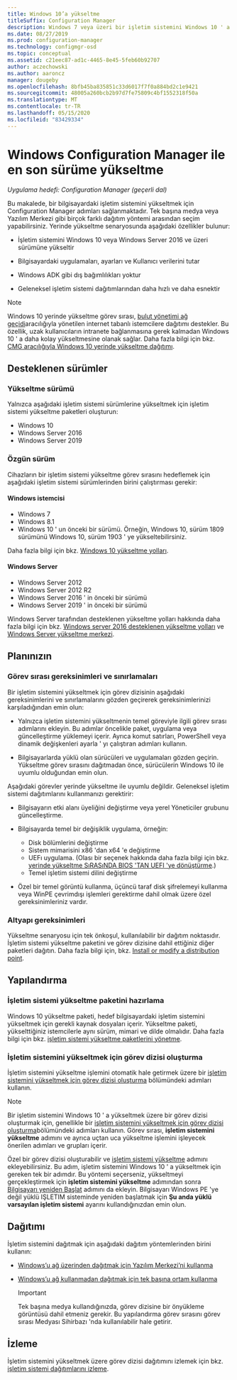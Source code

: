 ```yaml
---
title: Windows 10’a yükseltme
titleSuffix: Configuration Manager
description: Windows 7 veya üzeri bir işletim sistemini Windows 10 ' a yükseltmek için Configuration Manager nasıl kullanacağınızı öğrenin.
ms.date: 08/27/2019
ms.prod: configuration-manager
ms.technology: configmgr-osd
ms.topic: conceptual
ms.assetid: c21eec87-ad1c-4465-8e45-5feb60b92707
author: aczechowski
ms.author: aaroncz
manager: dougeby
ms.openlocfilehash: 8bfb45ba835851c33d6017f7f0a884bd2c1e9421
ms.sourcegitcommit: 48005a260bcb2b97d7fe75809c4bf1552318f50a
ms.translationtype: MT
ms.contentlocale: tr-TR
ms.lasthandoff: 05/15/2020
ms.locfileid: "83429334"
---
```

# <a name="upgrade-windows-to-the-latest-version-with-configuration-manager"></a>Windows Configuration Manager ile en son sürüme yükseltme

*Uygulama hedefi: Configuration Manager (geçerli dal)*

Bu makalede, bir bilgisayardaki işletim sistemini yükseltmek için Configuration Manager adımları sağlanmaktadır. Tek başına medya veya Yazılım Merkezi gibi birçok farklı dağıtım yöntemi arasından seçim yapabilirsiniz. Yerinde yükseltme senaryosunda aşağıdaki özellikler bulunur:  

- İşletim sistemini Windows 10 veya Windows Server 2016 ve üzeri sürümüne yükseltir

- Bilgisayardaki uygulamaları, ayarları ve Kullanıcı verilerini tutar

- Windows ADK gibi dış bağımlılıkları yoktur

- Geleneksel işletim sistemi dağıtımlarından daha hızlı ve daha esnektir

> [!Note]  
> Windows 10 yerinde yükseltme görev sırası, [bulut yönetimi ağ geçidi](../../core/clients/manage/cmg/plan-cloud-management-gateway.md)aracılığıyla yönetilen internet tabanlı istemcilere dağıtımı destekler. Bu özellik, uzak kullanıcıların intranete bağlanmasına gerek kalmadan Windows 10 ' a daha kolay yükseltmesine olanak sağlar. Daha fazla bilgi için bkz. [CMG aracılığıyla Windows 10 yerinde yükseltme dağıtımı](deploy-a-task-sequence.md#deploy-windows-10-in-place-upgrade-via-cmg). <!-- 1357149 -->


## <a name="supported-versions"></a>Desteklenen sürümler

### <a name="upgrade-version"></a>Yükseltme sürümü

Yalnızca aşağıdaki işletim sistemi sürümlerine yükseltmek için işletim sistemi yükseltme paketleri oluşturun:

- Windows 10
- Windows Server 2016
- Windows Server 2019

### <a name="original-version"></a>Özgün sürüm

Cihazların bir işletim sistemi yükseltme görev sırasını hedeflemek için aşağıdaki işletim sistemi sürümlerinden birini çalıştırması gerekir:

#### <a name="windows-client"></a>Windows istemcisi

- Windows 7
- Windows 8.1
- Windows 10 ' un önceki bir sürümü. Örneğin, Windows 10, sürüm 1809 sürümünü Windows 10, sürüm 1903 ' ye yükseltebilirsiniz.  

Daha fazla bilgi için bkz. [Windows 10 yükseltme yolları](https://docs.microsoft.com/windows/deployment/upgrade/windows-10-upgrade-paths).

#### <a name="windows-server"></a>Windows Server

- Windows Server 2012
- Windows Server 2012 R2
- Windows Server 2016 ' in önceki bir sürümü
- Windows Server 2019 ' in önceki bir sürümü

Windows Server tarafından desteklenen yükseltme yolları hakkında daha fazla bilgi için bkz. [Windows server 2016 desteklenen yükseltme yolları](https://docs.microsoft.com/windows-server/get-started/supported-upgrade-paths#upgrading-previous-retail-versions-of-windows-server-to-windows-server-2016) ve [Windows Server yükseltme merkezi](https://aka.ms/upgradecenter).


## <a name="plan"></a><a name="BKMK_Plan"></a>Planınızın  

### <a name="task-sequence-requirements-and-limitations"></a>Görev sırası gereksinimleri ve sınırlamaları

Bir işletim sistemini yükseltmek için görev dizisinin aşağıdaki gereksinimlerini ve sınırlamalarını gözden geçirerek gereksinimlerinizi karşıladığından emin olun:  

- Yalnızca işletim sistemini yükseltmenin temel göreviyle ilgili görev sırası adımlarını ekleyin. Bu adımlar öncelikle paket, uygulama veya güncelleştirme yüklemeyi içerir. Ayrıca komut satırları, PowerShell veya dinamik değişkenleri ayarla ' yı çalıştıran adımları kullanın.  

- Bilgisayarlarda yüklü olan sürücüleri ve uygulamaları gözden geçirin. Yükseltme görev sırasını dağıtmadan önce, sürücülerin Windows 10 ile uyumlu olduğundan emin olun.  

Aşağıdaki görevler yerinde yükseltme ile uyumlu değildir. Geleneksel işletim sistemi dağıtımlarını kullanmanızı gerektirir:  

- Bilgisayarın etki alanı üyeliğini değiştirme veya yerel Yöneticiler grubunu güncelleştirme.  

- Bilgisayarda temel bir değişiklik uygulama, örneğin:

  - Disk bölümlerini değiştirme
  - Sistem mimarisini x86 'dan x64 'e değiştirme
  - UEFı uygulama. (Olası bir seçenek hakkında daha fazla bilgi için bkz. [yerinde yükseltme SıRASıNDA BIOS 'TAN UEFI 'ye dönüştürme](task-sequence-steps-to-manage-bios-to-uefi-conversion.md#bkmk_ipu).)
  - Temel işletim sistemi dilini değiştirme  

- Özel bir temel görüntü kullanma, üçüncü taraf disk şifrelemeyi kullanma veya WinPE çevrimdışı işlemleri gerektirme dahil olmak üzere özel gereksinimleriniz vardır.  

### <a name="infrastructure-requirements"></a>Altyapı gereksinimleri  

Yükseltme senaryosu için tek önkoşul, kullanılabilir bir dağıtım noktasıdır. İşletim sistemi yükseltme paketini ve görev dizisine dahil ettiğiniz diğer paketleri dağıtın. Daha fazla bilgi için, bkz. [Install or modify a distribution point](../../core/servers/deploy/configure/install-and-configure-distribution-points.md).


## <a name="configure"></a><a name="BKMK_Configure"></a>Yapılandırma  

### <a name="prepare-the-os-upgrade-package"></a>İşletim sistemi yükseltme paketini hazırlama  

Windows 10 yükseltme paketi, hedef bilgisayardaki işletim sistemini yükseltmek için gerekli kaynak dosyaları içerir. Yükseltme paketi, yükselttiğiniz istemcilerle aynı sürüm, mimari ve dilde olmalıdır. Daha fazla bilgi için bkz. [işletim sistemi yükseltme paketlerini yönetme](../get-started/manage-operating-system-upgrade-packages.md).  

### <a name="create-a-task-sequence-to-upgrade-the-os"></a>İşletim sistemini yükseltmek için görev dizisi oluşturma  

İşletim sistemini yükseltme işlemini otomatik hale getirmek üzere bir [işletim sistemini yükseltmek için görev dizisi oluşturma](create-a-task-sequence-to-upgrade-an-operating-system.md) bölümündeki adımları kullanın.  

> [!NOTE]  
> Bir işletim sistemini Windows 10 ' a yükseltmek üzere bir görev dizisi oluşturmak için, genellikle bir [işletim sistemini yükseltmek için görev dizisi oluşturma](create-a-task-sequence-to-upgrade-an-operating-system.md)bölümündeki adımları kullanın. Görev sırası, **işletim sistemini yükseltme** adımını ve ayrıca uçtan uca yükseltme işlemini işleyecek önerilen adımları ve grupları içerir.
>
> Özel bir görev dizisi oluşturabilir ve [işletim sistemi yükseltme](../understand/task-sequence-steps.md#BKMK_UpgradeOS) adımını ekleyebilirsiniz. Bu adım, işletim sistemini Windows 10 ' a yükseltmek için gereken tek bir adımdır. Bu yöntemi seçerseniz, yükseltmeyi gerçekleştirmek için **işletim sistemini yükseltme** adımından sonra [Bilgisayarı yeniden Başlat](../understand/task-sequence-steps.md#BKMK_RestartComputer) adımını da ekleyin. Bilgisayarı Windows PE 'ye değil yüklü IŞLETIM sisteminde yeniden başlatmak için **Şu anda yüklü varsayılan işletim sistemi** ayarını kullandığınızdan emin olun.  


## <a name="deploy"></a><a name="BKMK_Deploy"></a>Dağıtımı  

İşletim sistemini dağıtmak için aşağıdaki dağıtım yöntemlerinden birini kullanın:  

- [Windows’u ağ üzerinden dağıtmak için Yazılım Merkezi’ni kullanma](use-software-center-to-deploy-windows-over-the-network.md)  

- [Windows’u ağ kullanmadan dağıtmak için tek başına ortam kullanma](use-stand-alone-media-to-deploy-windows-without-using-the-network.md)  

  > [!IMPORTANT]  
  > Tek başına medya kullandığınızda, görev dizisine bir önyükleme görüntüsü dahil etmeniz gerekir. Bu yapılandırma görev sırasını görev sırası Medyası Sihirbazı 'nda kullanılabilir hale getirir.


## <a name="monitor"></a>İzleme  

İşletim sistemini yükseltmek üzere görev dizisi dağıtımını izlemek için bkz. [işletim sistemi dağıtımlarını izleme](monitor-operating-system-deployments.md).  
